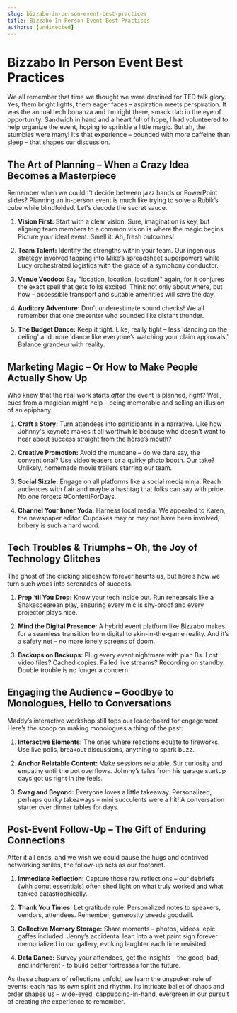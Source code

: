 ```yaml
---
slug: bizzabo-in-person-event-best-practices
title: Bizzabo In Person Event Best Practices
authors: [undirected]
---
```



# Bizzabo In Person Event Best Practices

We all remember that time we thought we were destined for TED talk glory. Yes, them bright lights, them eager faces – aspiration meets perspiration. It was the annual tech bonanza and I’m right there, smack dab in the eye of opportunity. Sandwich in hand and a heart full of hope, I had volunteered to help organize the event, hoping to sprinkle a little magic. But ah, the stumbles were many! It’s that experience – bounded with more caffeine than sleep – that shapes our discussion.

## The Art of Planning – When a Crazy Idea Becomes a Masterpiece

Remember when we couldn't decide between jazz hands or PowerPoint slides? Planning an in-person event is much like trying to solve a Rubik’s cube while blindfolded. Let's decode the secret sauce.

1. **Vision First:** Start with a clear vision. Sure, imagination is key, but aligning team members to a common vision is where the magic begins. Picture your ideal event. Smell it. Ah, fresh outcomes!

2. **Team Talent:** Identify the strengths within your team. Our ingenious strategy involved tapping into Mike’s spreadsheet superpowers while Lucy orchestrated logistics with the grace of a symphony conductor.

3. **Venue Voodoo:** Say "location, location, location!" again, for it conjures the exact spell that gets folks excited. Think not only about where, but how – accessible transport and suitable amenities will save the day.

4. **Auditory Adventure:** Don’t underestimate sound checks! We all remember that one presenter who sounded like distant thunder.

5. **The Budget Dance:** Keep it tight. Like, really tight – less 'dancing on the ceiling' and more 'dance like everyone’s watching your claim approvals.' Balance grandeur with reality.

## Marketing Magic – Or How to Make People Actually Show Up

Who knew that the real work starts *after* the event is planned, right? Well, cues from a magician might help – being memorable and selling an illusion of an epiphany.

1. **Craft a Story:** Turn attendees into participants in a narrative. Like how Johnny's keynote makes it all worthwhile because who doesn’t want to hear about success straight from the horse’s mouth?

2. **Creative Promotion:** Avoid the mundane – do we dare say, the conventional? Use video teasers or a quirky photo booth. Our take? Unlikely, homemade movie trailers starring our team.

3. **Social Sizzle:** Engage on all platforms like a social media ninja. Reach audiences with flair and maybe a hashtag that folks can say with pride. No one forgets #ConfettiForDays.

4. **Channel Your Inner Yoda:** Harness local media. We appealed to Karen, the newspaper editor. Cupcakes may or may not have been involved, bribery is such a hard word.

## Tech Troubles & Triumphs – Oh, the Joy of Technology Glitches

The ghost of the clicking slideshow forever haunts us, but here’s how we turn such woes into serenades of success.

1. **Prep ‘til You Drop:** Know your tech inside out. Run rehearsals like a Shakespearean play, ensuring every mic is shy-proof and every projector plays nice.

2. **Mind the Digital Presence:** A hybrid event platform like Bizzabo makes for a seamless transition from digital to skin-in-the-game reality. And it’s a safety net – no more lonely screens of doom.

3. **Backups on Backups:** Plug every event nightmare with plan Bs. Lost video files? Cached copies. Failed live streams? Recording on standby. Double trouble is no longer a concern.

## Engaging the Audience – Goodbye to Monologues, Hello to Conversations

Maddy’s interactive workshop still tops our leaderboard for engagement. Here’s the scoop on making monologues a thing of the past:

1. **Interactive Elements:** The ones where reactions equate to fireworks. Use live polls, breakout discussions, anything to spark buzz.

2. **Anchor Relatable Content:** Make sessions relatable. Stir curiosity and empathy until the pot overflows. Johnny’s tales from his garage startup days got us right in the feels.

3. **Swag and Beyond:** Everyone loves a little takeaway. Personalized, perhaps quirky takeaways – mini succulents were a hit! A conversation starter over dinner tables for days.

## Post-Event Follow-Up – The Gift of Enduring Connections

After it all ends, and we wish we could pause the hugs and contrived networking smiles, the follow-up acts as our footprint. 

1. **Immediate Reflection:** Capture those raw reflections – our debriefs (with donut essentials) often shed light on what truly worked and what tanked catastrophically.

2. **Thank You Times:** Let gratitude rule. Personalized notes to speakers, vendors, attendees. Remember, generosity breeds goodwill.

3. **Collective Memory Storage:** Share moments – photos, videos, epic gaffes included. Jenny’s accidental lean into a wet paint sign forever memorialized in our gallery, evoking laughter each time revisited.

4. **Data Dance:** Survey your attendees, get the insights - the good, bad, and indifferent - to build better fortresses for the future.

As these chapters of reflections unfold, we learn the unspoken rule of events: each has its own spirit and rhythm. Its intricate ballet of chaos and order shapes us – wide-eyed, cappuccino-in-hand, evergreen in our pursuit of creating *the* experience to remember.